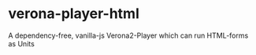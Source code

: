 # verona-player-html
A dependency-free, vanilla-js Verona2-Player which can run HTML-forms as Units

